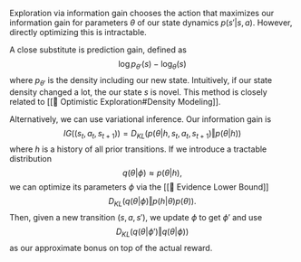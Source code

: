 Exploration via information gain chooses the action that maximizes our information gain for parameters $\theta$ of our state dynamics $p(s' \vert s, a)$. However, directly optimizing this is intractable.

A close substitute is prediction gain, defined as $$\log p_{\theta'}(s) - \log_\theta(s)$$ where $p_{\theta'}$ is the density including our new state. Intuitively, if our state density changed a lot, the our state $s$ is novel. This method is closely related to [[🤩 Optimistic Exploration#Density Modeling]].

Alternatively, we can use variational inference. Our information gain is $$IG((s_t, a_t, s_{t+1})) = D_{KL}(p(\theta \vert h, s_t, a_t, s_{t+1}) \Vert p(\theta \vert h))$$ where $h$ is a history of all prior transitions. If we introduce a tractable distribution $$q(\theta \vert \phi) \approx p(\theta \vert h),$$ we can optimize its parameters $\phi$ via the [[🧬 Evidence Lower Bound]] $$D_{KL}(q(\theta \vert \phi) \Vert p(h \vert \theta)p(\theta)).$$ 
Then, given a new transition $(s, a, s')$, we update $\phi$ to get $\phi'$ and use $$D_{KL}(q(\theta \vert \phi') \Vert q(\theta \vert \phi))$$ as our approximate bonus on top of the actual reward.